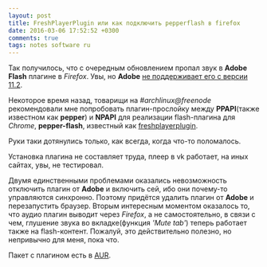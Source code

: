 ```yaml
---
layout: post
title: FreshPlayerPlugin или как подключить pepperflash в firefox
date: 2016-03-06 17:52:52 +0300
comments: true
tags: notes software ru
---
```


Так получилось, что с очередным обновлением пропал звук в **Adobe Flash** плагине в *Firefox*.
Увы, но **Adobe** [не поддерживает его с версии 11.2](http://blogs.adobe.com/flashplayer/2012/03/gameon.html#comment-13529).

Некоторое время назад, товарищи на *#archlinux@freenode* рекомендовали мне попробовать плагин-прослойку между **PPAPI**(также известном как **pepper**) и **NPAPI** для реализации flash-плагина для *Chrome*, **pepper-flash**, известный как [freshplayerplugin](https://github.com/i-rinat/freshplayerplugin).

Руки таки дотянулись только, как всегда, когда что-то поломалось.

Установка плагина не составляет труда, плеер в vk работает, на иных сайтах, увы, не тестировал.

Двумя единственными проблемами оказались невозможность отключить плагин от **Adobe** и включить сей, ибо они почему-то управляются синхронно. Поэтому придётся удалить плагин от **Adobe** и перезапустить браузер.
Вторым интересным моментом оказалось то, что аудио плагин выводит через *Firefox*, а не самостоятельно, в связи с чем, глушение звука во вкладке(функция *'Mute tab'*) теперь работает также на flash-контент. Пожалуй, это действительно полезно, но непривычно для меня, пока что.

Пакет с плагином есть в [AUR](https://aur.archlinux.org/packages/freshplayerplugin/).
